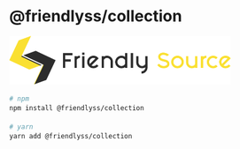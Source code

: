 # @friendlyss/collection

<img src="./lib/full-logo.png" width="400px" />

```bash
# npm
npm install @friendlyss/collection

# yarn
yarn add @friendlyss/collection
```
